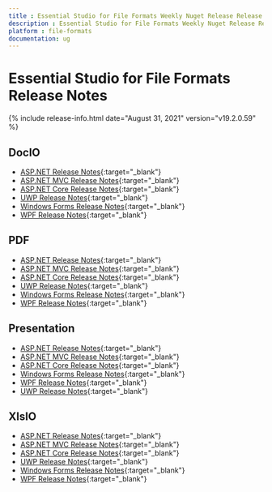 ```yaml
---
title : Essential Studio for File Formats Weekly Nuget Release Release Notes  
description : Essential Studio for File Formats Weekly Nuget Release Release Notes  
platform : file-formats
documentation: ug
---
```


# Essential Studio for File Formats  Release Notes  

{% include release-info.html date="August 31, 2021" version="v19.2.0.59" %} 

## DocIO

* [ASP.NET Release Notes](/aspnet/release-notes/v19.2.0.59#docio){:target="_blank"}
* [ASP.NET MVC Release Notes](/aspnetmvc/release-notes/v19.2.0.59#docio){:target="_blank"}
* [ASP.NET Core Release Notes](/aspnet-core/release-notes/v19.2.0.59#docio){:target="_blank"}
* [UWP Release Notes](/uwp/release-notes/v19.2.0.59#docio){:target="_blank"}
* [Windows Forms Release Notes](/windowsforms/release-notes/v19.2.0.59#docio){:target="_blank"}
* [WPF Release Notes](/wpf/release-notes/v19.2.0.59#docio){:target="_blank"}


## PDF

* [ASP.NET Release Notes](/aspnet/release-notes/v19.2.0.59#pdf){:target="_blank"}
* [ASP.NET MVC Release Notes](/aspnetmvc/release-notes/v19.2.0.59#pdf){:target="_blank"}
* [ASP.NET Core Release Notes](/aspnet-core/release-notes/v19.2.0.59#pdf){:target="_blank"}
* [UWP Release Notes](/uwp/release-notes/v19.2.0.59#pdf){:target="_blank"}
* [Windows Forms Release Notes](/windowsforms/release-notes/v19.2.0.59#pdf){:target="_blank"}
* [WPF Release Notes](/wpf/release-notes/v19.2.0.59#pdf){:target="_blank"}


## Presentation

* [ASP.NET Release Notes](/aspnet/release-notes/v19.2.0.59#presentation){:target="_blank"}
* [ASP.NET MVC Release Notes](/aspnetmvc/release-notes/v19.2.0.59#presentation){:target="_blank"}
* [ASP.NET Core Release Notes](/aspnet-core/release-notes/v19.2.0.59#presentation){:target="_blank"}
* [Windows Forms Release Notes](/windowsforms/release-notes/v19.2.0.59#presentation){:target="_blank"}
* [WPF Release Notes](/wpf/release-notes/v19.2.0.59#presentation){:target="_blank"}
* [UWP Release Notes](/uwp/release-notes/v19.2.0.59#presentation){:target="_blank"}


## XlsIO

* [ASP.NET Release Notes](/aspnet/release-notes/v19.2.0.59#xlsio){:target="_blank"}
* [ASP.NET MVC Release Notes](/aspnetmvc/release-notes/v19.2.0.59#xlsio){:target="_blank"}
* [ASP.NET Core Release Notes](/aspnet-core/release-notes/v19.2.0.59#xlsio){:target="_blank"}
* [UWP Release Notes](/uwp/release-notes/v19.2.0.59#xlsio){:target="_blank"}
* [Windows Forms Release Notes](/windowsforms/release-notes/v19.2.0.59#xlsio){:target="_blank"}
* [WPF Release Notes](/wpf/release-notes/v19.2.0.59#xlsio){:target="_blank"}